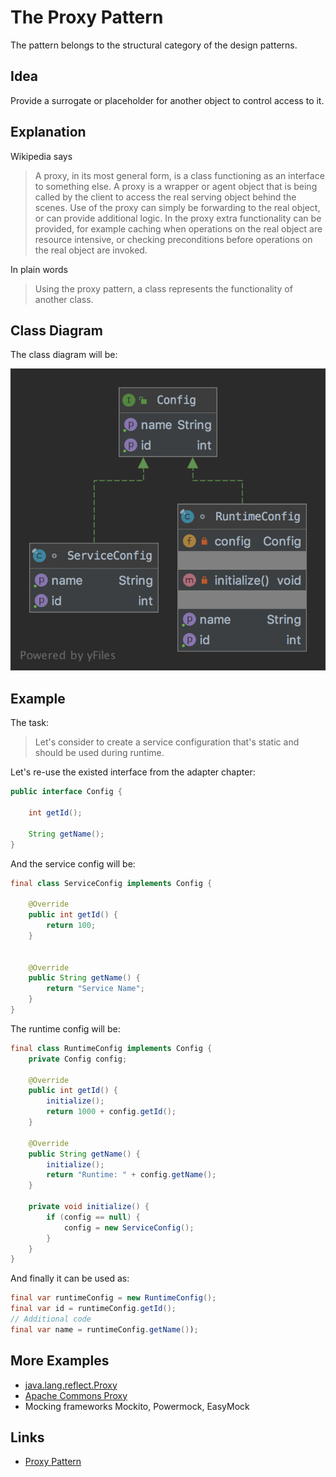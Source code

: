 # The Proxy Pattern

The pattern belongs to the structural category of the design patterns.

## Idea 

Provide a surrogate or placeholder for another object to control access to it.

## Explanation

Wikipedia says

> A proxy, in its most general form, is a class functioning as an interface to something else. A proxy is a wrapper or 
agent object that is being called by the client to access the real serving object behind the scenes. Use of the proxy 
can simply be forwarding to the real object, or can provide additional logic. In the proxy extra functionality can be 
provided, for example caching when operations on the real object are resource intensive, or checking preconditions 
before operations on the real object are invoked.

In plain words

> Using the proxy pattern, a class represents the functionality of another class.

## Class Diagram

The class diagram will be:

![alt text](../etc/proxy.png "Proxy class diagram")

## Example

The task:

> Let's consider to create a service configuration that's static and should be used during runtime.

Let's re-use the existed interface from the adapter chapter:

```java
public interface Config {

    int getId();

    String getName();
}
```

And the service config will be:

```java
final class ServiceConfig implements Config {

    @Override
    public int getId() {
        return 100;
    }


    @Override
    public String getName() {
        return "Service Name";
    }
}
```

The runtime config will be:

```java
final class RuntimeConfig implements Config {
    private Config config;

    @Override
    public int getId() {
        initialize();
        return 1000 + config.getId();
    }

    @Override
    public String getName() {
        initialize();
        return "Runtime: " + config.getName();
    }

    private void initialize() {
        if (config == null) {
            config = new ServiceConfig();
        }
    }
}
```

And finally it can be used as:

```java
final var runtimeConfig = new RuntimeConfig();
final var id = runtimeConfig.getId();
// Additional code
final var name = runtimeConfig.getName());
```

## More Examples

* [java.lang.reflect.Proxy](https://docs.oracle.com/en/java/javase/11/docs/api/java.base/java/lang/reflect/Proxy.html)
* [Apache Commons Proxy](https://commons.apache.org/proper/commons-proxy/)
* Mocking frameworks Mockito, Powermock, EasyMock

## Links

* [Proxy Pattern](https://en.wikipedia.org/wiki/Proxy_pattern)